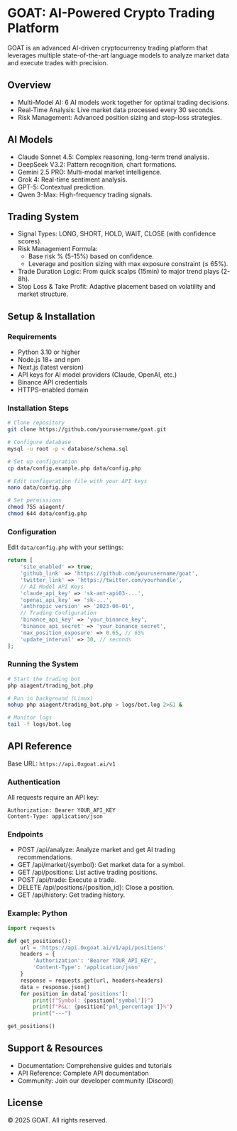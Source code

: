# GOAT: AI-Powered Crypto Trading Platform

GOAT is an advanced AI-driven cryptocurrency trading platform that leverages multiple state-of-the-art language models to analyze market data and execute trades with precision.

## Overview

- Multi-Model AI: 6 AI models work together for optimal trading decisions.
- Real-Time Analysis: Live market data processed every 30 seconds.
- Risk Management: Advanced position sizing and stop-loss strategies.

## AI Models

- Claude Sonnet 4.5: Complex reasoning, long-term trend analysis.
- DeepSeek V3.2: Pattern recognition, chart formations.
- Gemini 2.5 PRO: Multi-modal market intelligence.
- Grok 4: Real-time sentiment analysis.
- GPT-5: Contextual prediction.
- Qwen 3-Max: High-frequency trading signals.

## Trading System

- Signal Types: LONG, SHORT, HOLD, WAIT, CLOSE (with confidence scores).
- Risk Management Formula:
  - Base risk % (5-15%) based on confidence.
  - Leverage and position sizing with max exposure constraint (≤ 65%).
- Trade Duration Logic: From quick scalps (15min) to major trend plays (2-8h).
- Stop Loss & Take Profit: Adaptive placement based on volatility and market structure.

## Setup & Installation

### Requirements

- Python 3.10 or higher
- Node.js 18+ and npm
- Next.js (latest version)
- API keys for AI model providers (Claude, OpenAI, etc.)
- Binance API credentials
- HTTPS-enabled domain

### Installation Steps

```bash
# Clone repository
git clone https://github.com/yourusername/goat.git

# Configure database
mysql -u root -p < database/schema.sql

# Set up configuration
cp data/config.example.php data/config.php

# Edit configuration file with your API keys
nano data/config.php

# Set permissions
chmod 755 aiagent/
chmod 644 data/config.php
```

### Configuration

Edit `data/config.php` with your settings:

```php
return [
    'site_enabled' => true,
    'github_link' => 'https://github.com/yourusername/goat',
    'twitter_link' => 'https://twitter.com/yourhandle',
    // AI Model API Keys
    'claude_api_key' => 'sk-ant-api03-...',
    'openai_api_key' => 'sk-...',
    'anthropic_version' => '2023-06-01',
    // Trading Configuration
    'binance_api_key' => 'your_binance_key',
    'binance_api_secret' => 'your_binance_secret',
    'max_position_exposure' => 0.65, // 65%
    'update_interval' => 30, // seconds
];
```

### Running the System

```bash
# Start the trading bot
php aiagent/trading_bot.php

# Run in background (Linux)
nohup php aiagent/trading_bot.php > logs/bot.log 2>&1 &

# Monitor logs
tail -f logs/bot.log
```

## API Reference

Base URL: `https://api.0xgoat.ai/v1`

### Authentication

All requests require an API key:

```
Authorization: Bearer YOUR_API_KEY
Content-Type: application/json
```

### Endpoints

- POST /api/analyze: Analyze market and get AI trading recommendations.
- GET /api/market/{symbol}: Get market data for a symbol.
- GET /api/positions: List active trading positions.
- POST /api/trade: Execute a trade.
- DELETE /api/positions/{position_id}: Close a position.
- GET /api/history: Get trading history.

### Example: Python

```python
import requests

def get_positions():
    url = 'https://api.0xgoat.ai/v1/api/positions'
    headers = {
        'Authorization': 'Bearer YOUR_API_KEY',
        'Content-Type': 'application/json'
    }
    response = requests.get(url, headers=headers)
    data = response.json()
    for position in data['positions']:
        print(f"Symbol: {position['symbol']}")
        print(f"P&L: {position['pnl_percentage']}%")
        print("---")

get_positions()
```

## Support & Resources

- Documentation: Comprehensive guides and tutorials
- API Reference: Complete API documentation
- Community: Join our developer community (Discord)

## License

© 2025 GOAT. All rights reserved.
